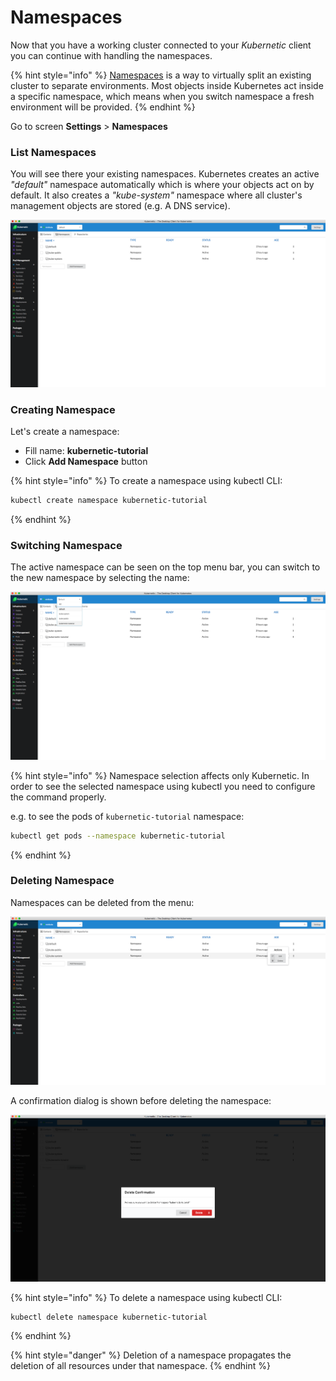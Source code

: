# Namespaces

Now that you have a working cluster connected to your _Kubernetic_ client you can continue with handling the namespaces.

{% hint style="info" %}
[Namespaces](https://kubernetes.io/docs/concepts/overview/working-with-objects/namespaces/) is a way to virtually split an existing cluster to separate environments. Most objects inside Kubernetes act inside a specific namespace, which means when you switch namespace a fresh environment will be provided.
{% endhint %}

Go to screen **Settings** &gt; **Namespaces**

### List Namespaces

You will see there your existing namespaces. Kubernetes creates an active _"default"_ namespace automatically which is where your objects act on by default. It also creates a _"kube-system"_ namespace where all cluster's management objects are stored \(e.g. A DNS service\).

![Settings &amp;gt; Namespaces: Manage namespaces](../.gitbook/assets/namespaces%20%281%29.png)

### Creating Namespace

Let's create a namespace:

* Fill name: **kubernetic-tutorial**
* Click **Add Namespace** button

{% hint style="info" %}
To create a namespace using kubectl CLI:

```bash
kubectl create namespace kubernetic-tutorial
```
{% endhint %}

### Switching Namespace

The active namespace can be seen on the top menu bar, you can switch to the new namespace by selecting the name:

![Switching Namespace](../.gitbook/assets/switching-namespace.png)

{% hint style="info" %}
Namespace selection affects only Kubernetic. In order to see the selected namespace using kubectl you need to configure the command properly.

e.g. to see the pods of `kubernetic-tutorial` namespace:

```bash
kubectl get pods --namespace kubernetic-tutorial
```
{% endhint %}

### Deleting Namespace

Namespaces can be deleted from the menu:

![Settings &amp;gt; Namespaces Menu](../.gitbook/assets/namespace-menu.png)

A confirmation dialog is shown before deleting the namespace:

![Settings &amp;gt; Namespace deletion confirmation](../.gitbook/assets/namespace-delete-confirmation.png)

{% hint style="info" %}
To delete a namespace using kubectl CLI:

```bash
kubectl delete namespace kubernetic-tutorial
```
{% endhint %}

{% hint style="danger" %}
Deletion of a namespace propagates the deletion of all resources under that namespace.
{% endhint %}



